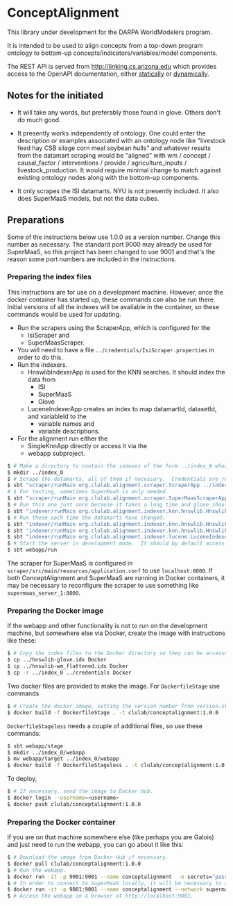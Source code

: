 # ConceptAlignment

This library under development for the DARPA WorldModelers program.

It is intended to be used to align concepts from a top-down
program ontology to bottom-up concepts/indicators/variables/model components.

The REST API is served from http://linking.cs.arizona.edu which provides
access to the OpenAPI documentation, either [statically](http://linking.cs.arizona.edu/assets/openapi/webapp.yaml)
or [dynamically](http://linking.cs.arizona.edu/api).

## Notes for the initiated

* It will take any words, but preferably those found in glove.  Others don't do much good.
  
* It presently works independently of ontology.  One could enter the description or
examples associated with an ontology node like "livestock feed hay CSB silage corn meal
soybean hulls" and whatever results from the datamart scraping would be "aligned" with
wm / concept / causal_factor / interventions / provide / agriculture_inputs / livestock_production.
It would require minimal change to match against existing ontology nodes along with the
bottom-up components.
  
* It only scrapes the ISI datamarts.  NYU is not presently included.  It also does SuperMaaS models, but not the data cubes.

## Preparations

Some of the instructions below use 1.0.0 as a version number.  Change this number as necessary.
The standard port 9000 may already be used for SuperMaaS, so this project has been changed to use 9001
and that's the reason some port numbers are included in the instructions.

### Preparing the index files

This instructions are for use on a development machine.  However, once the docker
container has started up, these commands can also be run there.  Initial versions of all the
indexes will be available in the container, so these commands would be used for updating.

* Run the scrapers using the ScraperApp, which is configured for the
  * IsiScraper and
  * SuperMaasScraper.
* You will need to have a file `../credentials/IsiScraper.properties` in order to do this.
* Run the indexers.
  * HnswlibIndexerApp is used for the KNN searches.  It should index the data from
    * ISI
    * SuperMaaS
    * Glove
  * LuceneIndexerApp creates an index to map datamartId, datasetId, and variableId to the
    * variable names and
    * variable descriptions.
* For the alignment run either the
  * SingleKnnApp directly or access it via the
  * webapp subproject.

```bash
$ # Make a directory to contain the indexes of the form ../index_# where the number might be 0.
$ mkdir ../index_0
$ # Scrape the datamarts, all of them if necessary.  Credentials are required.
$ sbt "scraper/runMain org.clulab.alignment.scraper.ScraperApp ../index_0/datamarts.tsv"
# $ For testing, sometimes SuperMaaS is only needed.
$ sbt "scraper/runMain org.clulab.alignment.scraper.SuperMaasScraperApp ../index_0/datamarts.tsv"
$ # Run this one just once because it takes a long time and glove shouldn't change.  It doesn't go into ../Index_0.
$ sbt "indexer/runMain org.clulab.alignment.indexer.knn.hnswlib.HnswlibGloveIndexerApp ../hnswlib-glove.idx"
$ # Run these each time the datamarts have changed.
$ sbt "indexer/runMain org.clulab.alignment.indexer.knn.hnswlib.HnswlibDatamartIndexerApp ../index_0/datamarts.tsv ../index_0/hnswlib-datamart.idx"
$ sbt "indexer/runMain org.clulab.alignment.indexer.knn.hnswlib.HnswlibOntologyIndexerApp ../hnswlib-wm_flattened.idx"
$ sbt "indexer/runMain org.clulab.alignment.indexer.lucene.LuceneIndexerApp ../index_0/datamarts.tsv ../index_0/lucene-datamart"
$ # Start the server in development mode.  It should by default access ../hnswlib-glove.idx and ../index_#.
$ sbt webapp/run
```

The scraper for SuperMaaS is configured in `scraper/src/main/resources/application.conf`
to use `localhost:8000`.  If both ConceptAlignment and SuperMaaS are running in Docker
containers, it may be necessary to reconfigure the scraper to use something like
 `supermaas_server_1:8000`.

### Preparing the Docker image

If the webapp and other functionality is not to run on the development machine, but somewhere
else via Docker, create the image with instructions like these:

```bash
$ # Copy the index files to the Docker directory so they can be accessed by the `docker` command.
$ cp ../hnswlib-glove.idx Docker
$ cp ../hnswlib-wm_flattened.idx Docker
$ cp -r ../index_0 ../credentials Docker
```

Two docker files are provided to make the image.  For `DockerfileStage` use commands
```bash
$ # Create the docker image, setting the version number from version.sbt.
$ docker build -f DockerfileStage . -t clulab/conceptalignment:1.0.0
```

`DockerfileStageless` needs a couple of additional files, so use these commands:
```bash
$ sbt webapp/stage
$ mkdir ../index_0/webapp
$ mv webapp/target ../index_0/webapp
$ docker build -f DockerfileStageless . -t clulab/conceptalignment:1.0.0
```

To deploy,

```bash
$ # If necessary, send the image to Docker Hub.
$ docker login --username=<username>
$ docker push clulab/conceptalignment:1.0.0
```

### Preparing the Docker container

If you are on that machine somewhere else (like perhaps you are Galois) and just need to run
the webapp, you can go about it like this:

```bash
$ # Download the image from Docker Hub if necessary.
$ docker pull clulab/conceptalignment:1.0.0
$ # Run the webapp.
$ docker run -it -p 9001:9001 --name conceptalignment  -e secrets="password1|password2" -e supermaas="http://localhost:8000/api/v1" clulab/conceptalignment:1.0.0
$ # In order to connect to SuperMaaS locally, it will be necessary to connect to its network.
$ docker run -it -p 9001:9001 --name conceptalignment --network supermaas_supermaas  -e secrets="password1|password2" -e supermaas="http://localhost:8000/api/v1" clulab/conceptalignment:0.1.0
$ # Access the webapp in a browser at http://localhost:9001.
```
